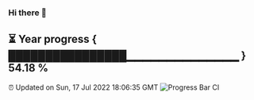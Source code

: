 ### Hi there 👋
⏳ Year progress { ████████████████▁▁▁▁▁▁▁▁▁▁▁▁▁▁ } 54.18 %
---
⏰ Updated on Sun, 17 Jul 2022 18:06:35 GMT
![Progress Bar CI](https://github.com/Moyi321/Moyi321/workflows/Progress%20Bar%20CI/badge.svg)
